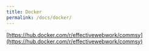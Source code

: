 ```yaml
---
title: Docker
permalink: /docs/docker/
---
```


[https://hub.docker.com/r/effectivewebwork/commsy](https://hub.docker.com/r/effectivewebwork/commsy)